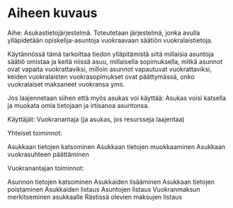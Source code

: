 # Aiheen kuvaus

Aihe: Asukastietojärjestelmä. Toteutetaan järjestelmä, jonka avulla ylläpidetään opiskelija-asuntoja vuokraavaan säätiön vuokralaistietoja. 

Käytännössä tämä tarkoittaa tiedon ylläpitämistä siitä millaisia asuntoja säätiö omistaa ja keitä niissä asuu, millaisella sopimuksella, mitkä asunnot ovat vapaita vuokrattaviksi, milloin asunnot vapautuvat vuokrattaviksi, keiden vuokralaisten vuokrasopimukset ovat päättymässä, onko vuokralaiset maksaneet vuokransa yms.

Jos laajennetaan siihen että myös asukas voi käyttää: Asukas voisi katsella ja muokata omia tietojaan ja irtisanoa asuntonsa.

Käyttäjät: Vuokranantaja (ja asukas, jos resursseja laajentaa)

Yhteiset toiminnot:

Asukkaan tietojen katsominen
Asukkaan tietojen muokkaaminen
Asukkaan vuokrasuhteen päättäminen

Vuokranantajan toiminnot:

Asunnon tietojen katsominen
Asukkaiden lisääminen
Asukkaan tietojen poistaminen
Asukkaiden listaus
Asuntojen listaus
Vuokranmaksun merkitseminen asukkaalle
Rästissä olevien maksujen listaus
